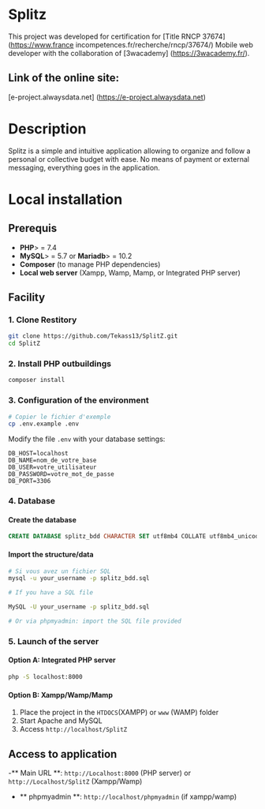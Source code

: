 # Splitz

This project was developed for certification for [Title RNCP 37674] (https://www.france incompetences.fr/recherche/rncp/37674/) Mobile web developer with the collaboration of [3wacademy] (https://3wacademy.fr/).

## Link of the online site:

[e-project.alwaysdata.net] (https://e-project.alwaysdata.net)

# Description

Splitz is a simple and intuitive application allowing to organize and follow a personal or collective budget with ease.
No means of payment or external messaging, everything goes in the application.

# Local installation

## Prerequis

- **PHP**> = 7.4
- **MySQL**> = 5.7 or **Mariadb**> = 10.2
- **Composer** (to manage PHP dependencies)
- **Local web server** (Xampp, Wamp, Mamp, or Integrated PHP server)

## Facility

### 1. Clone Restitory

```bash
git clone https://github.com/Tekass13/SplitZ.git
cd SplitZ
```

### 2. Install PHP outbuildings

```bash
composer install
```

### 3. Configuration of the environment

```bash
# Copier le fichier d'exemple
cp .env.example .env
```

Modify the file `.env` with your database settings:

```env
DB_HOST=localhost
DB_NAME=nom_de_votre_base
DB_USER=votre_utilisateur
DB_PASSWORD=votre_mot_de_passe
DB_PORT=3306
```

### 4. Database

#### Create the database

```sql
CREATE DATABASE splitz_bdd CHARACTER SET utf8mb4 COLLATE utf8mb4_unicode_ci;
```

#### Import the structure/data

```bash
# Si vous avez un fichier SQL
mysql -u your_username -p splitz_bdd.sql

# If you have a SQL file

MySQL -U your_username -p splitz_bdd.sql

# Or via phpmyadmin: import the SQL file provided

```

### 5. Launch of the server

#### Option A: Integrated PHP server

```bash
php -S localhost:8000
```

#### Option B: Xampp/Wamp/Mamp

1. Place the project in the `HTDOCS`(XAMPP) or `www` (WAMP) folder
2. Start Apache and MySQL
3. Access `http://localhost/SplitZ`

## Access to application

-** Main URL **: `http://Localhost:8000` (PHP server) or `http://Localhost/SplitZ` (Xampp/Wamp)

- ** phpmyadmin **: `http://localhost/phpmyadmin` (if xampp/wamp)
